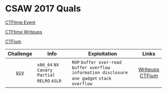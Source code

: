 # CSAW 2017 Quals

[CTFtime Event](https://ctftime.org/event/488)

[CTFtime Writeups](https://ctftime.org/event/488/tasks/)

[CTFium](https://github.com/sajjadium/CTFium/tree/master/CSAW/2017/Quals/)

| Challenge   | Info               | Exploitation         | Links     |
|:-----------:|--------------------|----------------------|:---------:|
| [scv](scv) | `x86_64` `NX` `Canary` `Partial RELRO` `ASLR` | `ROP` `buffer over-read` `buffer overflow` `information disclosure` `one gadget` `stack overflow` | [Writeups](https://ctftime.org/task/4638)<br>[CTFium](https://github.com/sajjadium/CTFium/tree/master/CSAW/2017/Quals/scv) |
